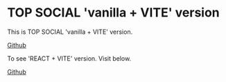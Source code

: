 # TOP SOCIAL 'vanilla + VITE' version

This is TOP SOCIAL 'vanilla + VITE' version.

[Github](https://github.com/JamieChen007/top-social-practise-client/tree/master/top-social%20client)

To see 'REACT + VITE' version. Visit below.

[Github](https://github.com/JamieChen007/TopSocialFrontEndReactJS)
